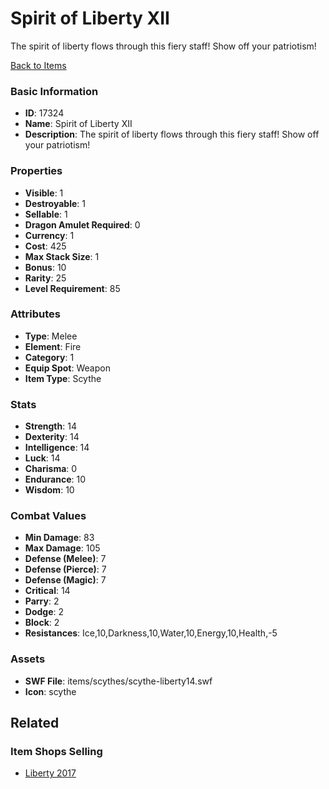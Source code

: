 # Spirit of Liberty XII

The spirit of liberty flows through this fiery staff! Show off your patriotism!

[Back to Items](../items.md)

### Basic Information

- **ID**: 17324
- **Name**: Spirit of Liberty XII
- **Description**: The spirit of liberty flows through this fiery staff! Show off your patriotism!

### Properties

- **Visible**: 1
- **Destroyable**: 1
- **Sellable**: 1
- **Dragon Amulet Required**: 0
- **Currency**: 1
- **Cost**: 425
- **Max Stack Size**: 1
- **Bonus**: 10
- **Rarity**: 25
- **Level Requirement**: 85

### Attributes

- **Type**: Melee
- **Element**: Fire
- **Category**: 1
- **Equip Spot**: Weapon
- **Item Type**: Scythe

### Stats

- **Strength**: 14
- **Dexterity**: 14
- **Intelligence**: 14
- **Luck**: 14
- **Charisma**: 0
- **Endurance**: 10
- **Wisdom**: 10

### Combat Values

- **Min Damage**: 83
- **Max Damage**: 105
- **Defense (Melee)**: 7
- **Defense (Pierce)**: 7
- **Defense (Magic)**: 7
- **Critical**: 14
- **Parry**: 2
- **Dodge**: 2
- **Block**: 2
- **Resistances**: Ice,10,Darkness,10,Water,10,Energy,10,Health,-5

### Assets

- **SWF File**: items/scythes/scythe-liberty14.swf
- **Icon**: scythe

## Related

### Item Shops Selling

- [Liberty 2017](../item-shops/558-liberty-2017.md)

